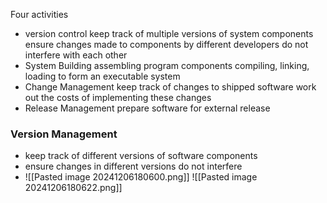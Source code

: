 Four activities 

- version control 
	  keep track of multiple versions of system components
	  ensure changes made to components by different developers do not interfere with each other
- System Building
	  assembling program components
	  compiling, linking, loading to form an executable system
- Change Management
	  keep track of changes to shipped software
	  work out the costs of implementing these changes
- Release Management
	  prepare software for external release
### Version Management
- keep track of different versions of software components
- ensure changes in different versions do not interfere
- ![[Pasted image 20241206180600.png]]
  ![[Pasted image 20241206180622.png]]
  